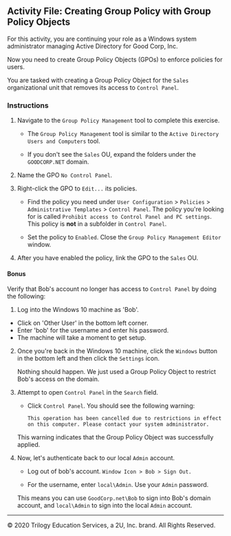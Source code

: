 ## Activity File: Creating Group Policy with Group Policy Objects

For this activity, you are continuing your role as a Windows system administrator managing Active Directory for Good Corp, Inc.
 
Now you need to create Group Policy Objects (GPOs) to enforce policies for users.

 You are tasked with creating a Group Policy Object for the `Sales` organizational unit that removes its access to `Control Panel`. 

### Instructions

1. Navigate to the `Group Policy Management` tool to complete this exercise.

    - The `Group Policy Management` tool is similar to the `Active Directory Users and Computers` tool.

    - If you don't see the `Sales` OU, expand the folders under the `GOODCORP.NET` domain.

2. Name the GPO `No Control Panel`.

3. Right-click the GPO to `Edit...` its policies.

    - Find the policy you need under `User Configuration` > `Policies` > `Administrative Templates` > `Control Panel`. The policy you're looking for is called `Prohibit access to Control Panel and PC settings`. This policy is **not** in a subfolder in `Control Panel`.

    - Set the policy to `Enabled`. Close the `Group Policy Management Editor` window.

4. After you have enabled the policy, link the GPO to the `Sales` OU.  

#### Bonus 

Verify that Bob's account no longer has access to `Control Panel` by doing the following:

1. Log into the Windows 10 machine as 'Bob'. 
- Click on 'Other User' in the bottom left corner. 
- Enter 'bob' for the username and enter his password.
- The machine will take a moment to get setup.

2. Once you're back in the Windows 10 machine, click the `Windows` button in the bottom left and then click the `Settings` icon.

    Nothing should happen. We just used a Group Policy Object to restrict Bob's access on the domain.

14. Attempt to open `Control Panel` in the `Search` field.

    -  Click `Control Panel`. You should see the following warning:

        `This operation has been cancelled due to restrictions in effect on this computer. Please contact your system administrator.`

      This warning indicates that the Group Policy Object was successfully applied. 
      
15. Now, let's authenticate back to our local `Admin` account.

    - Log out of bob's account. `Window Icon > Bob > Sign Out.`

    - For the username, enter `local\Admin`. Use your `Admin` password.

     This means you can use `GoodCorp.net\Bob` to sign into Bob's domain account, and `local\Admin` to sign into the local `Admin` account.

---
 © 2020 Trilogy Education Services, a 2U, Inc. brand. All Rights Reserved.
